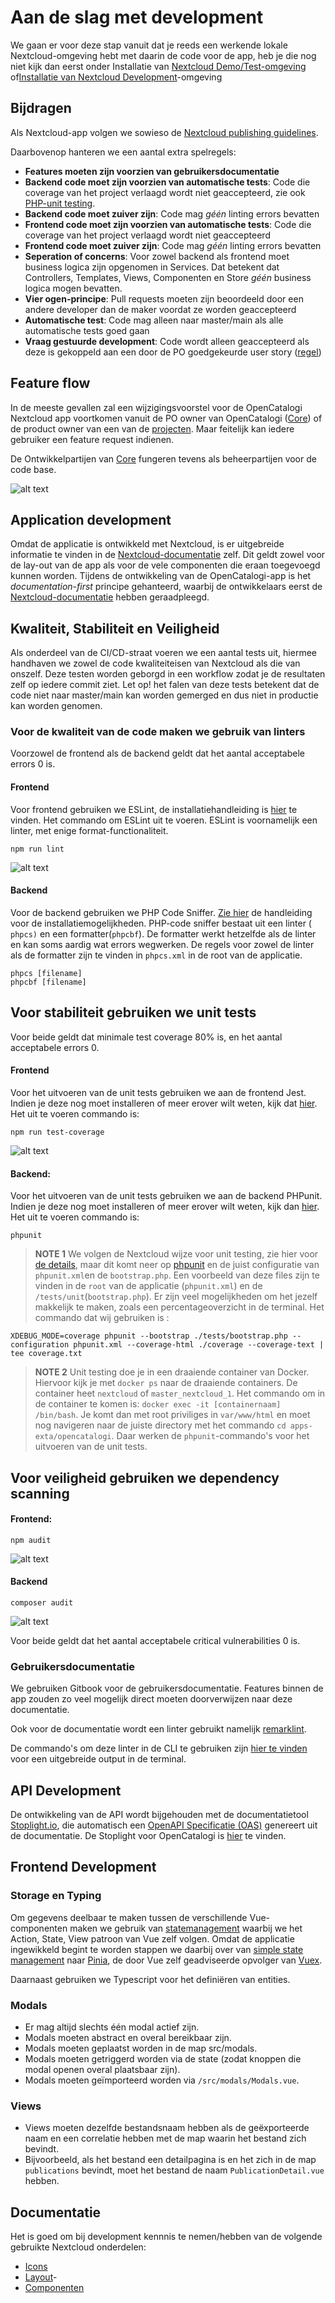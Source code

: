 # Aan de slag met development

We gaan er voor deze stap vanuit dat je reeds een werkende lokale Nextcloud-omgeving hebt met daarin de code voor de app, heb je die nog niet kijk dan eerst onder Installatie van [Nextcloud Demo/Test-omgeving](installatie-van-nextcloud-demo-test-omgeving.md) of[Installatie van Nextcloud Development](../installatie/instructies.md)-omgeving

## Bijdragen

Als Nextcloud-app volgen we sowieso de [Nextcloud publishing guidelines](https://docs.nextcloud.com/server/19/developer\_manual/app/publishing.html#app-guidelines).

Daarbovenop hanteren we een aantal extra spelregels:

* **Features moeten zijn voorzien van gebruikersdocumentatie**
* **Backend code moet zijn voorzien van automatische tests**: Code die coverage van het project verlaagd wordt niet geaccepteerd, zie ook [PHP-unit testing](https://docs.nextcloud.com/server/latest/developer\_manual/server/unit-testing.html).
* **Backend code moet zuiver zijn**: Code mag _géén_ linting errors bevatten
* **Frontend code moet zijn voorzien van automatische tests**: Code die coverage van het project verlaagd wordt niet geaccepteerd
* **Frontend code moet zuiver zijn**: Code mag _géén_ linting errors bevatten
* **Seperation of concerns**: Voor zowel backend als frontend moet business logica zijn opgenomen in Services. Dat betekent dat Controllers, Templates, Views, Componenten en Store _géén_ business logica mogen bevatten.
* **Vier ogen-principe**: Pull requests moeten zijn beoordeeld door een andere developer dan de maker voordat ze worden geaccepteerd
* **Automatische test**: Code mag alleen naar master/main als alle automatische tests goed gaan
* **Vraag gestuurde development**: Code wordt alleen geaccepteerd als deze is gekoppeld aan een door de PO goedgekeurde user story ([regel](https://github.com/OpenCatalogi/.github/issues/new/choose))

## Feature flow

In de meeste gevallen zal een wijzigingsvoorstel voor de OpenCatalogi Nextcloud app voortkomen vanuit de PO owner van OpenCatalogi ([Core](https://documentatie.opencatalogi.nl/Docs/Projecten/)) of de product owner van een van de [projecten](https://documentatie.opencatalogi.nl/Docs/Projecten/). Maar feitelijk kan iedere gebruiker een feature request indienen.

De Ontwikkelpartijen van [Core](https://documentatie.opencatalogi.nl/Docs/Projecten/) fungeren tevens als beheerpartijen voor de code base.

![alt text](feature\_flow.png)

## Application development

Omdat de applicatie is ontwikkeld met Nextcloud, is er uitgebreide informatie te vinden in de [Nextcloud-documentatie](https://docs.nextcloud.com/server/latest/developer\_manual/index.html) zelf. Dit geldt zowel voor de lay-out van de app als voor de vele componenten die eraan toegevoegd kunnen worden. Tijdens de ontwikkeling van de OpenCatalogi-app is het _documentation-first_ principe gehanteerd, waarbij de ontwikkelaars eerst de [Nextcloud-documentatie](https://docs.nextcloud.com/server/latest/developer\_manual/index.html) hebben geraadpleegd.

## Kwaliteit, Stabiliteit en Veiligheid

Als onderdeel van de CI/CD-straat voeren we een aantal tests uit, hiermee handhaven we zowel de code kwaliteiteisen van Nextcloud als die van onszelf. Deze testen worden geborgd in een workflow zodat je de resultaten zelf op iedere commit ziet. Let op! het falen van deze tests betekent dat de code niet naar master/main kan worden gemerged en dus niet in productie kan worden genomen.

### Voor de kwaliteit van de code maken we gebruik van linters

Voorzowel de frontend als de backend geldt dat het aantal acceptabele errors 0 is.

#### Frontend&#x20;

Voor frontend gebruiken we ESLint, de installatiehandleiding is [hier](https://www.npmjs.com/package/eslint) te vinden. Het commando om ESLint uit te voeren. ESLint is voornamelijk een linter, met enige format-functionaliteit.&#x20;

```cli
npm run lint
```

![alt text](npm\_lint.png)

#### Backend

Voor de backend gebruiken we PHP Code Sniffer. [Zie hier](https://dev.to/xxzeroxx/phpcs-php-code-sniffer-59f4) de handleiding voor de installatiemogelijkheden. PHP-code sniffer bestaat uit een linter ( `phpcs)` en een formatter(`phpcbf`). De formatter werkt hetzelfde als de linter en kan soms aardig wat errors wegwerken. De regels voor zowel de linter als de formatter zijn te vinden in `phpcs.xml` in de root van de applicatie.&#x20;

```cli
phpcs [filename]
phpcbf [filename]
```

## Voor stabiliteit gebruiken we unit tests

Voor beide geldt dat minimale test coverage 80% is, en het aantal acceptabele errors 0.

#### Frontend

Voor het uitvoeren van de unit tests gebruiken we aan de frontend Jest. Indien je deze nog moet installeren of meer erover wilt weten, kijk dat [hier](https://www.npmjs.com/package/jest). Het uit te voeren commando is:

```cli
npm run test-coverage
```

![alt text](npm\_test.png)

#### Backend:

Voor het uitvoeren van de unit tests gebruiken we aan de backend PHPunit. Indien je deze nog moet installeren of meer erover wilt weten, kijk dan [hier](https://docs.phpunit.de/en/11.3/). Het uit te voeren commando is:

```cli
phpunit 
```

> **NOTE 1** We volgen de Nextcloud wijze voor unit testing, zie hier voor [de details](https://docs.nextcloud.com/server/latest/developer\_manual/server/unit-testing.html), maar dit komt neer op [phpunit](https://docs.phpunit.de/en/11.3/index.html) en de juist configuratie van `phpunit.xml`en de `bootstrap.php`. Een voorbeeld van deze files zijn te vinden in de `root` van de applicatie (`phpunit.xml`) en de `/tests/unit`(`bootstrap.php`). Er zijn veel mogelijkheden om het jezelf makkelijk te maken, zoals een percentageoverzicht in de terminal. Het commando dat wij gebruiken is :

`XDEBUG_MODE=coverage phpunit --bootstrap ./tests/bootstrap.php --configuration phpunit.xml --coverage-html ./coverage --coverage-text | tee coverage.txt`

> **NOTE 2** Unit testing doe je in een draaiende container van Docker. Hiervoor kijk je met `docker ps` naar de draaiende containers. De container heet `nextcloud` of `master_nextcloud_1`. Het commando om in de container te komen is: `docker exec -it [containernaam] /bin/bash`. Je komt dan met root priviliges in `var/www/html` en moet nog navigeren naar de juiste directory met het commando `cd apps-exta/opencatalogi`. Daar werken de `phpunit`-commando's voor het uitvoeren van de unit tests.

## Voor veiligheid gebruiken we dependency scanning

#### Frontend:

```cli
npm audit
```

![alt text](npm\_audit.png)

#### Backend

```cli
composer audit
```

![alt text](composer\_audit.png)

Voor beide geldt dat het aantal acceptabele critical vulnerabilities 0 is.

### Gebruikersdocumentatie

We gebruiken Gitbook voor de gebruikersdocumentatie. Features binnen de app zouden zo veel mogelijk direct moeten doorverwijzen naar deze documentatie.

Ook voor de documentatie wordt een linter gebruikt namelijk [remarklint](https://github.com/remarkjs/remark-lint).

De commando's om deze linter in de CLI te gebruiken zijn [hier te vinden](https://github.com/remarkjs/remark-lint?tab=readme-ov-file#what-is-this) voor een uitgebreide output in de terminal.

## API Development

De ontwikkeling van de API wordt bijgehouden met de documentatietool [Stoplight.io](https://stoplight.io/), die automatisch een [OpenAPI Specificatie (OAS)](https://www.noraonline.nl/wiki/FS:Openapi-specification) genereert uit de documentatie. De Stoplight voor OpenCatalogi is [hier](https://conduction.stoplight.io/docs/open-catalogi/6yuj08rgf7w44-open-catalogi-api) te vinden.

## Frontend Development

### Storage en Typing

Om gegevens deelbaar te maken tussen de verschillende Vue-componenten maken we gebruik van [statemanagement](https://vuejs.org/guide/scaling-up/state-management) waarbij we het Action, State, View patroon van Vue zelf volgen. Omdat de applicatie ingewikkeld begint te worden stappen we daarbij over van [simple state management](https://vuejs.org/guide/scaling-up/state-management#simple-state-management-with-reactivity-api) naar [Pinia](https://pinia.vuejs.org/), de door Vue zelf geadviseerde opvolger van [Vuex](https://vuejs.org/guide/scaling-up/state-management#pinia).

Daarnaast gebruiken we Typescript voor het definiëren van entities.

### Modals

* Er mag altijd slechts één modal actief zijn.
* Modals moeten abstract en overal bereikbaar zijn.
* Modals moeten geplaatst worden in de map src/modals.
* Modals moeten getriggerd worden via de state (zodat knoppen die modal openen overal plaatsbaar zijn).
* Modals moeten geïmporteerd worden via `/src/modals/Modals.vue`.

### Views

* Views moeten dezelfde bestandsnaam hebben als de geëxporteerde naam en een correlatie hebben met de map waarin het bestand zich bevindt.
* Bijvoorbeeld, als het bestand een detailpagina is en het zich in de map `publications` bevindt, moet het bestand de naam `PublicationDetail.vue` hebben.

## Documentatie

Het is goed om bij development kennnis te nemen/hebben van de volgende gebruikte Nextcloud onderdelen:

* [Icons](https://pictogrammers.com/library/mdi/)
* [Layout](https://docs.nextcloud.com/server/latest/developer\_manual/design/layout.html)-
* [Componenten](https://nextcloud-vue-components.netlify.app/)
